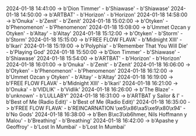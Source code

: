 2024-01-18 14:41:00 -> b'Dion Timmer' - b'Shiawase' - b'Shiawase'
2024-01-18 14:50:00 -> b'ARTBAT' - b'Horizon' - b'Horizon'
2024-01-18 14:58:00 -> b'Onuka' - b'Zenit' - b'Zenit'
2024-01-18 15:02:00 -> b'Otyken' - b'Phenomenon' - b'Phenomenon'
2024-01-18 15:08:00 -> b'Ummet Ozcan y Otyken' - b'Altay' - b'Altay'
2024-01-18 15:12:00 -> b'Otyken' - b'Storm' - b'Storm'
2024-01-18 15:15:00 -> b'FREE FLOW FLAVA' - b'Midnight XIII' - b'Ikari'
2024-01-18 15:19:00 -> b'Polyphia' - b'Remember That You Will Die' - b'Playing God'
2024-01-18 15:50:00 -> b'Dion Timmer' - b'Shiawase' - b'Shiawase'
2024-01-18 15:54:00 -> b'ARTBAT' - b'Horizon' - b'Horizon'
2024-01-18 16:01:00 -> b'Onuka' - b'Zenit' - b'Zenit'
2024-01-18 16:06:00 -> b'Otyken' - b'Phenomenon' - b'Phenomenon'
2024-01-18 16:12:00 -> b'Ummet Ozcan y Otyken' - b'Altay' - b'Altay'
2024-01-18 16:19:00 -> b'FREE FLOW FLAVA' - b'Midnight XIII' - b'Ikari'
2024-01-18 16:21:00 -> b'Onuka' - b'VIDLIK' - b'Vidlik'
2024-01-18 16:26:00 -> b'The Blaze' - b'unknown' - b'LULLABY'
2024-01-18 16:31:00 -> b'ARTBAT y Sailor & I' - b'Best of Me (Radio Edit)' - b'Best of Me (Radio Edit)'
2024-01-18 16:35:00 -> b'FREE FLOW FLAVA' - b'REINCARNATION \xe5\x86\xa5\xe9\x80\x94' - b'No Gods'
2024-01-18 16:38:00 -> b'Ben B\xc3\xb6hmer, Nils Hoffmann y Malou' - b'Breathing' - b'Breathing'
2024-01-18 16:42:00 -> b'Apashe y Geoffroy' - b'Lost In Mumbai' - b'Lost In Mumbai'
